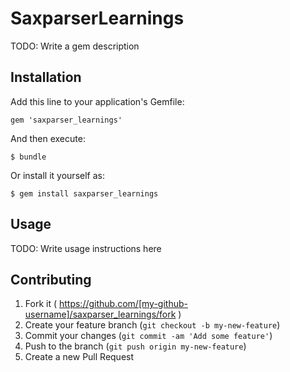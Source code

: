 # SaxparserLearnings

TODO: Write a gem description

## Installation

Add this line to your application's Gemfile:

    gem 'saxparser_learnings'

And then execute:

    $ bundle

Or install it yourself as:

    $ gem install saxparser_learnings

## Usage

TODO: Write usage instructions here

## Contributing

1. Fork it ( https://github.com/[my-github-username]/saxparser_learnings/fork )
2. Create your feature branch (`git checkout -b my-new-feature`)
3. Commit your changes (`git commit -am 'Add some feature'`)
4. Push to the branch (`git push origin my-new-feature`)
5. Create a new Pull Request
